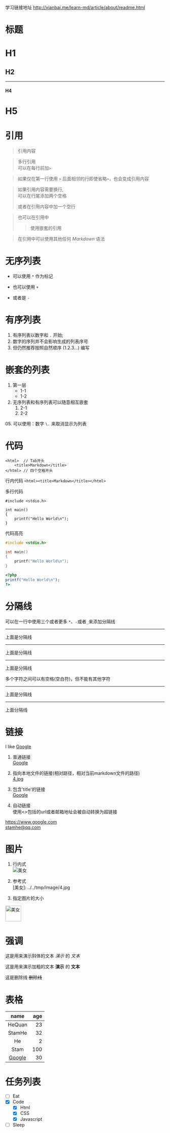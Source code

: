 
学习链接地址 <http://xianbai.me/learn-md/article/about/readme.html>

# 标题

# H1

## H2
----


#### H4

# H5

# 引用

> 引用内容

>多行引用  
>可以在每行前加`>`

>如果仅在第一行使用 `>`
后面相邻的行即使省略`>`，也会变成引用内容


>如果引用内容需要换行,  
>可以在行尾添加两个空格
>
>或者在引用内容中加一个空行

>也可以在引用中
>>使用嵌套的引用

>在引用中可以使用其他任何 *Markdown* 语法


# 无序列表

* 可以使用 `*` 作为标记
+ 也可以使用 `+`
- 或者是 `-`

# 有序列表
1. 有序列表以数字和 `.` 开始;
2. 数字的序列并不会影响生成的列表序号
10. 但仍然推荐按照自然顺序 (1.2.3...) 编写

# 嵌套的列表
1. 第一层
    + 1-1
    + 1-2
2. 无序列表和有序列表可以随意相互嵌套
    1. 2-1
    2. 2-2

05\. 可以使用：数字 `\.` 来取消显示为列表

# 代码

    <html>  // Tab开头
        <title>Markdown</title>
    </html> // 四个空格开头


行内代码 `<html><title>Markdown</title></html>`

多行代码

```
#include <stdio.h>

int main()
{
    printf("Hello World\n");
}
```

代码高亮

```c
#include <stdio.h>

int main()
{
    printf("Hello World\n");
}
```

```php
<?php
printf("Hello World\n");
?>
```




# 分隔线

可以在一行中使用三个或者更多 `*`、`-`或者`_`来添加分隔线
***
上面是分隔线

----
上面是分隔线

_____
上面是分隔线

多个字符之间可以有空格(空白符)，但不能有其他字符
* * *
上面是分隔线

- - - 
上面分隔线

# 链接

I like [Google](https://www.google.com)

1. 普通链接  
[Google](https://www.google.com '谷歌')

2. 指向本地文件的链接(相对路径，相对当前markdown文件的路径)    
[4.jpg](../..//tmp/image/4.jpg)

3. 包含'title'的链接  
[Google](https://www.google.com '谷歌')

4. 自动链接  
使用<>包括的url或者邮箱地址会被自动转换为超链接  

<https://www.google.com>  
<stamhe@qq.com>



# 图片

1. 行内式  
![美女](../../tmp/image/4.jpg)

2. 参考式  
[美女]: ../../tmp/image/4.jpg  

3. 指定图片的大小  
<img src="../../tmp/image/4.jpg" alt="美女" title="美女title" width="50" height="50" />


# 强调

这是用来演示斜体的文本 *演示* 的 _文本_

这是用来演示加粗的文本 **演示** 的 __文本__

这是删除线 ~~删除线~~


# 表格

|name                   |age    |
|:-------:              |-----: |
|HeQuan                 |23     |
|StamHe                 |32     |
|He                     |2      |
|Stam                   |100    |
|[Google](http://g.cn)  |30     |


# 任务列表

- [ ] Eat
- [x] Code
    - [x] Html
    - [x] CSS
    - [x] Javascript
- [ ] Sleep
